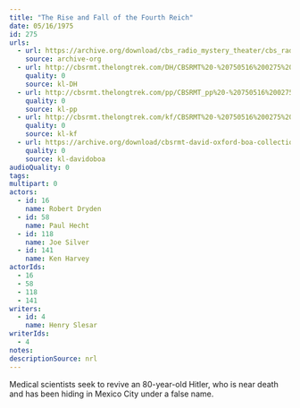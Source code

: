 ```yaml
---
title: "The Rise and Fall of the Fourth Reich"
date: 05/16/1975
id: 275
urls: 
  - url: https://archive.org/download/cbs_radio_mystery_theater/cbs_radio_mystery_theater-0251-0300.zip/cbs_radio_mystery_theater-0251-0300%2Fcbsrmt_0275_rise_and_fall_of_the_fourth_reich.mp3
    source: archive-org
  - url: http://cbsrmt.thelongtrek.com/DH/CBSRMT%20-%20750516%200275%20The%20Rise%20and%20Fall%20of%20the%20Fourth%20Reich_dh.mp3
    quality: 0
    source: kl-DH
  - url: http://cbsrmt.thelongtrek.com/pp/CBSRMT_pp%20-%20750516%200275%20The%20Rise%20and%20Fall%20of%20the%20Fourth%20Reich.mp3
    quality: 0
    source: kl-pp
  - url: http://cbsrmt.thelongtrek.com/kf/CBSRMT%20-%20750516%200275%20The%20Rise%20And%20Fall%20Of%20The%20Fourth%20Reich_kf.mp3
    quality: 0
    source: kl-kf
  - url: https://archive.org/download/cbsrmt-david-oxford-boa-collection/CBSRMT-750516-0275-The-Rise-and-Fall-of-the-Fourth-Reich-(64-44)_kf-{BoA}.mp3
    quality: 0
    source: kl-davidoboa
audioQuality: 0
tags: 
multipart: 0
actors:  
  - id: 16
    name: Robert Dryden  
  - id: 58
    name: Paul Hecht  
  - id: 118
    name: Joe Silver  
  - id: 141
    name: Ken Harvey
actorIds:  
  - 16  
  - 58  
  - 118  
  - 141
writers:  
  - id: 4
    name: Henry Slesar
writerIds:  
  - 4
notes: 
descriptionSource: nrl
---
```

Medical scientists seek to revive an 80-year-old Hitler, who is near death and has been hiding in Mexico City under a false name.